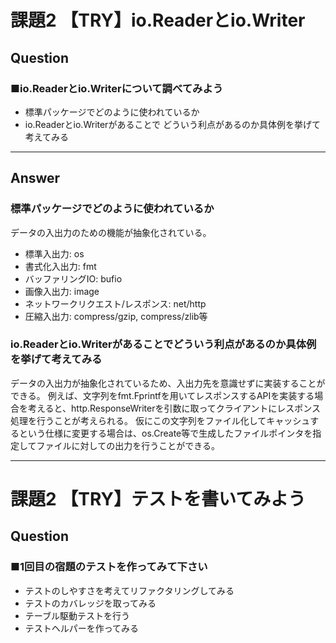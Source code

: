 # 課題2 【TRY】io.Readerとio.Writer

## Question

### ■io.Readerとio.Writerについて調べてみよう

- 標準パッケージでどのように使われているか
- io.Readerとio.Writerがあることで
どういう利点があるのか具体例を挙げて考えてみる

---

## Answer

### 標準パッケージでどのように使われているか

データの入出力のための機能が抽象化されている。
- 標準入出力: os
- 書式化入出力: fmt
- バッファリングIO: bufio
- 画像入出力: image
- ネットワークリクエスト/レスポンス: net/http
- 圧縮入出力: compress/gzip, compress/zlib等

### io.Readerとio.Writerがあることでどういう利点があるのか具体例を挙げて考えてみる

データの入出力が抽象化されているため、入出力先を意識せずに実装することができる。
例えば、文字列をfmt.Fprintfを用いてレスポンスするAPIを実装する場合を考えると、http.ResponseWriterを引数に取ってクライアントにレスポンス処理を行うことが考えられる。
仮にこの文字列をファイル化してキャッシュするという仕様に変更する場合は、os.Create等で生成したファイルポインタを指定してファイルに対しての出力を行うことができる。

---

# 課題2 【TRY】テストを書いてみよう

## Question

### ■1回目の宿題のテストを作ってみて下さい

- テストのしやすさを考えてリファクタリングしてみる
- テストのカバレッジを取ってみる
- テーブル駆動テストを行う
- テストヘルパーを作ってみる

